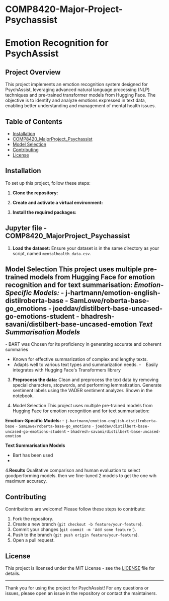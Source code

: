 # COMP8420-Major-Project-Psychassist

# Emotion Recognition for PsychAssist

## Project Overview
This project implements an emotion recognition system designed for PsychAssist, leveraging advanced natural language processing (NLP) techniques and pre-trained transformer models from Hugging Face. The objective is to identify and analyze emotions expressed in text data, enabling better understanding and management of mental health issues.

## Table of Contents
- [Installation](#installation)
- [COMP8420_MajorProject_Psychassist ](#COMP8420_MajorProject_Psychassist )
- [Model Selection](#model-selection)
- [Contributing](#contributing)
- [License](#license)

## Installation
To set up this project, follow these steps:

1. **Clone the repository:**
   

2. **Create and activate a virtual environment:**
   

3. **Install the required packages:**
   

## Jupyter file - COMP8420_MajorProject_Psychassist 
1. **Load the dataset:**
    Ensure your dataset is in the same directory as your script, named `mentalhealth_data.csv`.

## Model Selection This project uses multiple pre-trained models from Hugging Face for emotion recognition and for text summarisation: *Emotion-Specific Models:* - j-hartmann/emotion-english-distilroberta-base - SamLowe/roberta-base-go_emotions - joeddav/distilbert-base-uncased-go-emotions-student - bhadresh-savani/distilbert-base-uncased-emotion *Text Summarisation Models* 
- BART was Chosen for its proficiency in generating accurate and coherent summaries   
-  Known for effective summarization of complex and lengthy texts.
-   Adapts well to various text types and summarization needs.
-    Easily integrates with Hugging Face's Transformers library


3. **Preprocess the data:**
    Clean and preprocess the text data by removing special characters, stopwords, and performing lemmatization. Generate sentiment labels using the VADER sentiment analyzer. Shown in the notebook.

4. Model Selection
   This project uses multiple pre-trained models from Hugging Face for emotion recognition and for text summarisation:

 **Emotion-Specific Models:**
    - `j-hartmann/emotion-english-distilroberta-base`
    - `SamLowe/roberta-base-go_emotions`
    - `joeddav/distilbert-base-uncased-go-emotions-student`
    - `bhadresh-savani/distilbert-base-uncased-emotion`
  
**Text Summarisation Models**
  - Bart has been used
  - 
4.**Results**
    Qualitative comparison and human evaluation to select goodperforming models.
    then we fine-tuned 2 models to get the one wih maximum accuracy.
    


## Contributing
Contributions are welcome! Please follow these steps to contribute:
1. Fork the repository.
2. Create a new branch (`git checkout -b feature/your-feature`).
3. Commit your changes (`git commit -m 'Add some feature'`).
4. Push to the branch (`git push origin feature/your-feature`).
5. Open a pull request.

## License

This project is licensed under the MIT License - see the [LICENSE](LICENSE) file for details.

---

Thank you for using the project for PsychAssist! For any questions or issues, please open an issue in the repository or contact the maintainers.
